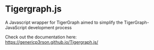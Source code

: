 # Tigergraph.js

A Javascript wrapper for TigerGraph aimed to simplify the TigerGraph-JavaScript development process

Check out the documentation here: https://genericp3rson.github.io/Tigergraph.js/
